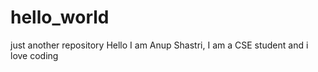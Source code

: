 # hello_world
just another repository
Hello I am Anup Shastri, I am a CSE student and i love coding
